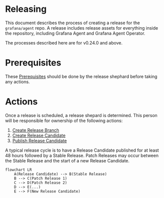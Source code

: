 # Releasing

This document describes the process of creating a release for the
`grafana/agent` repo. A release includes release assets for everything inside
the repository, including Grafana Agent and Grafana Agent Operator.

The processes described here are for v0.24.0 and above.

# Prerequisites

These [Prerequisites](./prerequisites.md) should be done by the release shephard 
before taking any actions.

# Actions

Once a release is scheduled, a release shepard is determined. This person will be 
responsible for ownership of the following actions:

1. [Create Release Branch](./create-release-branch.md)
2. [Create Release Candidate](./create-release-candidate.md)
3. [Publish Release Candidate](./publish-release-candidate.md)

A typical release cycle is to have a Release Candidate published for at least 48 
hours followed by a Stable Release. Patch Releases may occur between the Stable Release
and the start of a new Release Candidate.

```mermaid
flowchart LR
    A(Release Candidate) --> B(Stable Release)
    B --> C(Patch Release 1)
    C --> D(Patch Release 2)
    D --> E(...)
    E --> F(New Release Candidate)
```